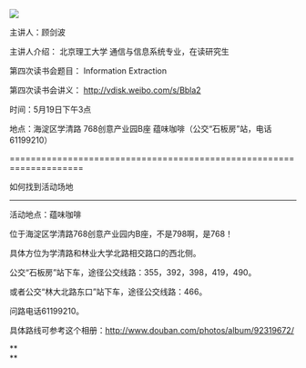 ![](http://www.swarmagents.cn/files/201303120030_clouds.png)

主讲人：顾剑波

主讲人介绍： 北京理工大学 通信与信息系统专业，在读研究生

第四次读书会题目： Information Extraction

第四次读书会讲义： http://vdisk.weibo.com/s/Bbla2

时间：5月19日下午3点

地点：海淀区学清路 768创意产业园B座 蕴味咖啡（公交“石板房”站，电话61199210）

====================================================================

如何找到活动场地

** **

活动地点：蕴味咖啡

位于海淀区学清路768创意产业园内B座，不是798啊，是768！

具体方位为学清路和林业大学北路相交路口的西北侧。

公交“石板房”站下车，途径公交线路：355，392，398，419，490。

或者公交“林大北路东口”站下车，途径公交线路：466。

问路电话61199210。

具体路线可参考这个相册：http://www.douban.com/photos/album/92319672/

**  
**  

